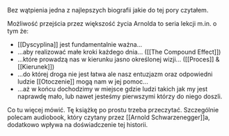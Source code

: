 Bez wątpienia jedna z najlepszych biografii jakie do tej pory czytałem.

Możliwość przejścia przez większość życia Arnolda to seria lekcji m.in. o tym że:
- [[Dyscyplina]] jest fundamentalnie ważna...
- ...aby realizować małe kroki każdego dnia... ([[The Compound Effect]])
- ...które prowadzą nas w kierunku jasno określonej wizji... ([[Proces]] & [[Kierunek]])
- ...do której droga nie jest łatwa ale nasz entuzjazm oraz odpowiedni ludzie [[Otoczenie]] mogą nam w jej pomoc...
- ...aż w końcu dochodzimy w miejsce gdzie ludzi takich jak my jest naprawdę mało, lub nawet jesteśmy pierwszymi którzy do niego doszli. 

Co tu więcej mówić. Tę książkę po prostu trzeba przeczytać. Szczególnie polecam audiobook, który czytany przez [[Arnold Schwarzenegger]]a, dodatkowo wpływa na doświadczenie tej historii.